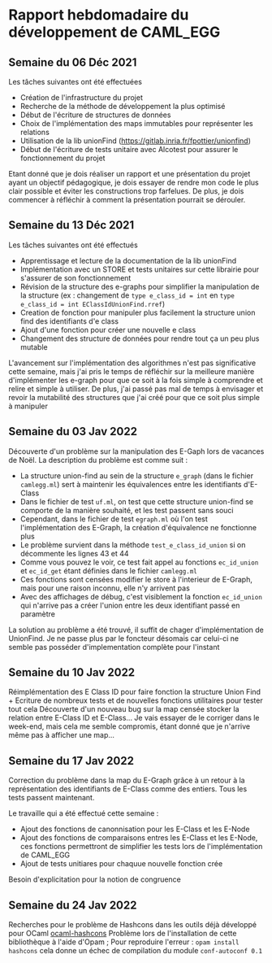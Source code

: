 # Rapport hebdomadaire du développement de CAML_EGG

## Semaine du 06 Déc 2021

Les tâches suivantes ont été effectuées

* Création de l'infrastructure du projet
* Recherche de la méthode de développement la plus optimisé
* Début de l'écriture de structures de données
* Choix de l'implémentation des maps immutables pour représenter les relations
* Utilisation de la lib unionFind (https://gitlab.inria.fr/fpottier/unionfind)
* Début de l'écriture de tests unitaire avec Alcotest pour assurer le fonctionnement du projet

Etant donné que je dois réaliser un rapport et une présentation du projet ayant un objectif pédagogique, je dois essayer de rendre mon code le plus clair possible et éviter les constructions trop farfelues. De plus, je dois commencer à réfléchir à comment la présentation pourrait se dérouler.

## Semaine du 13 Déc 2021

Les tâches suivantes ont été effectués

* Apprentissage et lecture de la documentation de la lib unionFind
* Implémentation avec un STORE et tests unitaires sur cette librairie pour s'assurer de son fonctionnement
* Révision de la structure des e-graphs pour simplifier la manipulation de la structure (ex : changement de `type e_class_id = int` en `type e_class_id = int EClassIdUnionFind.rref`)
* Creation de fonction pour manipuler plus facilement la structure union find des identifiants d'e class
* Ajout d'une fonction pour créer une nouvelle e class
* Changement des structure de données pour rendre tout ça un peu plus mutable

L'avancement sur l'implémentation des algorithmes n'est pas significative cette semaine, mais j'ai pris le temps de réfléchir sur la meilleure manière d'implémenter les e-graph pour que ce soit à la fois simple à comprendre et relire et simple à utiliser.
De plus, j'ai passé pas mal de temps à envisager et revoir la mutabilité des structures que j'ai créé pour que ce soit plus simple à manipuler

## Semaine du 03 Jav 2022

Découverte d'un problème sur la manipulation des E-Gaph lors de vacances de Noël. La description du problème est comme suit :

- La structure union-find au sein de la structure `e_graph` (dans le fichier `camlegg.ml`) sert à maintenir les équivalences entre les identifiants d'E-Class
- Dans le fichier de test `uf.ml`, on test que cette structure union-find se comporte de la manière souhaité, et les test passent sans souci
- Cependant, dans le fichier de test `egraph.ml` où l'on test l'implémentation des E-Graph, la création d'équivalence ne fonctionne plus 
- Le problème survient dans la méthode `test_e_class_id_union` si on décommente les lignes 43 et 44
- Comme vous pouvez le voir, ce test fait appel au fonctions `ec_id_union` et `ec_id_get` étant définies dans le fichier `camlegg.ml`
- Ces fonctions sont censées modifier le store à l'interieur de E-Graph, mais pour une raison inconnu, elle n'y arrivent pas
- Avec des affichages de débug, c'est visiblement la fonction `ec_id_union` qui n'arrive pas a créer l'union entre les deux identifiant passé en paramètre

La solution au problème a été trouvé, il suffit de chager d'implémentation de UnionFind. Je ne passe plus par le foncteur désomais car celui-ci ne semble pas posséder d'implementation complète pour l'instant

## Semaine du 10 Jav 2022

Réimplémentation des E Class ID pour faire fonction la structure Union Find + Ecriture de nombreux tests et de nouvelles fonctions utilitaires pour tester tout cela
Découverte d'un nouveau bug sur la map censée stocker la relation entre E-Class ID et E-Class...
Je vais essayer de le corriger dans le week-end, mais cela me semble compromis, étant donné que je n'arrive même pas à afficher une map...

## Semaine du 17 Jav 2022

Correction du problème dans la map du E-Graph grâce à un retour à la représentation des identifiants de E-Class comme des entiers. Tous les tests passent maintenant.

Le travaille qui a été effectué cette semaine : 
- Ajout des fonctions de canonnisation pour les E-Class et les E-Node
- Ajout des fonctions de comparaisons entres les E-Class et les E-Node, ces fonctions permettront de simplifier les tests lors de l'implémentation de CAML_EGG
- Ajout de tests unitiares pour chaquue nouvelle fonction crée

Besoin d'explicitation pour la notion de congruence

## Semaine du 24 Jav 2022

Recherches pour le problème de Hashcons dans les outils déjà développé pour OCaml [ocaml-hashcons](https://github.com/backtracking/ocaml-hashcons)
Problème lors de l'installation de cette bibliothèque à l'aide d'Opam ; Pour reproduire l'erreur : `opam install hashcons` cela donne un échec de compilation du module `conf-autoconf 0.1`

